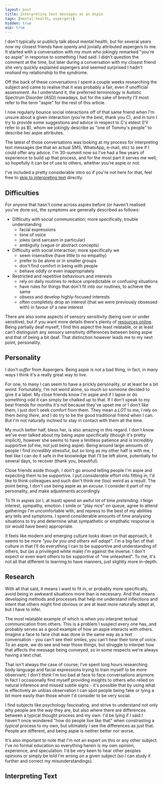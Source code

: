 ```yaml
---
layout: post
title: Interpreting text messages as an Aspie
tags: [mental-health, aspergers]
hidden: true
wip: true
---
```


I don't typically or publicly talk about mental health, but for several years now my closest friends have openly and jovially attributed aspergers to me. It started with a conversation with my mum who jokingly remarked "you're so aspie" in response to something I had said. I didn't question the comment at the time, but later during a conversation with my closest friend she very quickly explained aspergers and seemed surprised I hadn't *realised* my relationship to the syndrome. 

Off the back of these conversations I spent a couple weeks researching the subject and came to realise that it was probably a fair, even if unofficial assessment. As I understand it, the preferred terminology is Autistic Spectrum Disorder (ASD) nowadays, but for the sake of brevity I'll most refer to the term "aspie" for the rest of this article.

I now regularly bounce social interactions off of that same friend when I'm unsure about a given interaction (you're the best, thank you C), and in turn I try to provide some suggestions and advice in respect to C's eldest (I'll refer to as B), whom we jokingly describe as "one of Tommy's people" to describe her aspie attributes.

The latest of those conversations was looking at my process for interpreting text messages (be that an actual SMS, WhatsApp, e-mail, etc) to see if I could offer any advice. I'm 30-summit now so I've had a few years of experience to build up that process, and for the most part it serves me well, so hopefully it can be of use to others, whether you're aspie or not.

I've included a pretty considerable intro so if you're not here for that, feel free to [skip to interpreting text](#interpreting-text) directly.

## Difficulties

For anyone that hasn't come across aspies before (or haven't realised you've done so), the symptoms are generally described as follows:

- Difficulty with social communication; more specifically, trouble understanding
   - facial expressions
   - tone of voice
   - jokes (and sarcasm in particular)
   - ambiguity (vague or abstract concepts)
- Difficulty with social interaction; more specifically we
   - seem insensitive (have little to no empathy)
   - prefer to be alone or in smaller groups
   - don't find comfort in being with people
   - behave oddly or even inappropriately
- Restricted and repetitive behaviours and interests
   - rely on daily routines to reduce unpredictable or confusing situations
   - have rules for things that don't fit into our routines, to achieve the same
   - obsess and develop highly-focused interests
   - often completely drop an interest (that we were previously obsessed with) in favour of a new interest

There are also some aspects of sensory sensitivity (being over or under sensitive), but if you want more details there's plenty of [resources online](https://www.autism.org.uk/about/what-is/asperger.aspx). Being partially deaf myself, I find this aspect the least relatable, or at least can't distinguish any sensory sensitivity differences between being aspie and that of being a bit deaf. That distinction however leads me to my next point, personality.

## Personality

I don't *suffer* from Aspergers. Being aspie is *not* a bad thing, in fact, in many ways I think it's a really great way to live.

For one, to many I can seem to have a prickly personality, or at least be a bit *weird*. Fortunately, I'm not *weird* alone, so much so someone decided to give it a label. My close friends know I'm aspie and if I lapse or do something odd it can simply be chalked up to that. If I don't speak to my best friends for months it's not because they've upset me or I don't like them, I just don't seek comfort from them. They mean a *LOT* to me, I rely on them *being there*, and I do try to be the good traditional friend when I can. But I'm not naturally inclined to stay in contact with them all the time.

My much better half, bless her, is also amazing in this regard. I don't know we've ever talked about my being aspie specifically (though it's pretty implicit), however she seems to have a limitless patience and is incredibly supportive (of me, not just being aspie). Being around large amounts of people I find *incredibly* stressful, but so long as my other half is with me, I feel like I can do it safe in the knowledge that I'll be left alone, potentially for several days, to recover (thank you, beautiful).

Close friends aside though, I don't go around telling people I'm aspie and expecting them to be supportive. I put *considerable* effort into fitting in; I'd like to think colleagues and such don't think me (too) weird as a result. The point being, I don't use being aspie as an *excuse*. I consider it part of my personality, and make adjustments accordingly.

To fit in aspies (or I, at least) spend an awful lot of time *pretending*. I feign interest, sympathy, emotion. I smile or "play nice" on queue, agree to attend gatherings I'm uncomfortable with, and repress to the best of my abilities any tells and symptoms. I spend considerable amounts of time analysing situations to try and determine what sympathetic or empthatic response is (or would have been) appropriate. 

It feels like modern and emerging culture looks down on that approach, it seems to be more *"you be you and others will adapt"*. I'm a big fan of that culture in that I'll do everything I can to be supportive and understanding of others, but (as a privileged white male) I'm against the inverse. I don't expect or even want others to be supportive of "me unleashed". To me, it's not all that different to learning to have manners, just slightly more in-depth.

## Research

With all that said, it means I want to fit in, or probably more specifically, avoid being in awkward situations more than is necessary. And that means developing methods and processes that help me understand inflections and intent that others might find obvious or are at least more naturally adept at, but I have to infer.

The most relatable example of which is when you interpret textual communication from others. This is a problem I suspect every one has, and probably serves as a good example of how an aspie interacts with others. Imagine a face to face chat was done in the same way as a text conversation - you can't see their smiles, you can't hear their tone of voice. To an aspie, we do see and hear those things, but struggle to interpet how that affects the message being conveyed, so in some respects we're always having a text chat.

That isn't always the case of course; I've spent long hours researching body language and facial expressions trying to train myself to be more observant; I don't *think* I'm too bad at face to face conversations anymore. In fact I occasionally find myself providing insights to others who relied on natural inference and missed subtle signs - it's possible that by using what is effectively an unbias observation I can spot people being fake or lying a bit more easily than those whom I'd consider to be very social.

I find subjects like psychology fascinating, and strive to understand not only why people are the way they are, but also where there are differences between a typical thought process and my own. I'd be lying if I said I haven't once wondered "how do people live like that" when constrasting a *typical* process to my own, but ultimately I see the differences as just that. People are different, and being aspie is neither better nor worse.

It's also important to note that I'm not an expert on this or any other subject. I've no formal education so everything herein is my own opinion, experience, and speculation. I'd be very keen to hear other peoples opinions or simply be told I'm wrong on a given subject (so I can study it further and correct my misunderstandings).

## Interpreting Text

